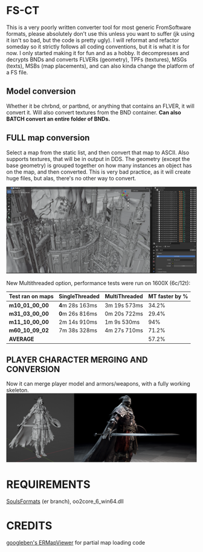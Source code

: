 # FS-CT
This is a very poorly written converter tool for most generic FromSoftware formats, please absolutely don't use this unless you want to suffer (jk using it isn't so bad, but the code is pretty ugly). I will reformat and refactor someday so it strictly follows all coding conventions, but it is what it is for now. I only started making it for fun and as a hobby.
It decompresses and decrypts BNDs and converts FLVERs (geometry), TPFs (textures), MSGs (texts), MSBs (map placements), and can also kinda change the platform of a FS file.

## Model conversion
Whether it be chrbnd, or partbnd, or anything that contains an FLVER, it will convert it. Will also convert textures from the BND container. **Can also BATCH convert an entire folder of BNDs.**

## FULL map conversion

Select a map from the static list, and then convert that map to ASCII. Also supports textures, that will be in output in DDS. The geometry (except the base geometry) is grouped together on how many instances an object has on the map, and then converted. This is very bad practice, as it will create huge files, but alas, there's no other way to convert.

![Elphael](/img/elphael.png?raw=true "Elphael in Blender")

New Multithreaded option, performance tests were run on 1600X (6c/12t):

<center>

|Test ran on maps                |SingleThreaded       |MultiThreaded| MT faster by %
|----------------|-------------------------------|-----------------------------|-|
|**m10_01_00_00**|**4**m 28s 163ms            |3m 19s 573ms            | 34.2% |
|**m31_03_00_00**|**0**m 26s 816ms            |0m 20s 722ms            |29.4% |
|**m11_10_00_00**          |2m 14s 910ms|1m 9s 530ms| 94% |
|**m60_10_09_02**          |7m 38s 328ms|4m 27s 710ms| 71.2% |
|**AVERAGE**          ||| 57.2% |

</center>

## PLAYER CHARACTER MERGING AND CONVERSION
Now it can merge player model and armors/weapons, with a fully working skeleton.
![Player model merged skeleton](/img/bloodywolf_m.png?raw=true "Skeleton, and render")

# REQUIREMENTS
[SoulsFormats](https://github.com/JKAnderson/SoulsFormats) (er branch), oo2core_6_win64.dll

# CREDITS
[googleben's ERMapViewer](https://github.com/googleben/ERMapViewer) for partial map loading code